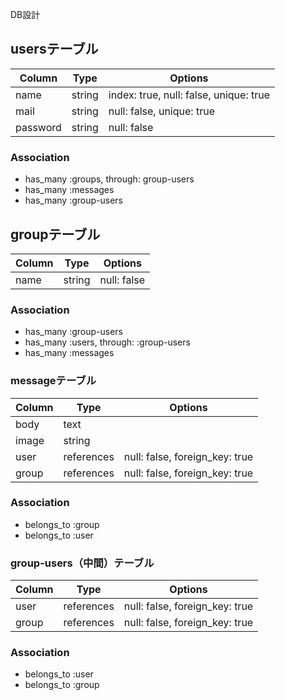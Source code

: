 DB設計

## usersテーブル

|Column|Type|Options|
|------|----|-------|
|name|string|index: true, null: false, unique: true|
|mail|string|null: false, unique: true|
|password|string|null: false|

### Association
- has_many :groups, through: group-users
- has_many :messages
- has_many :group-users

## groupテーブル

|Column|Type|Options|
|------|----|-------|
|name|string|null: false|

### Association
- has_many :group-users
- has_many :users, through: :group-users
- has_many :messages

### messageテーブル
Column|Type|Options|
|------|----|-------|
|body|text|
|image|string|
|user|references|null: false, foreign_key: true|
|group|references|null: false, foreign_key: true|

### Association
- belongs_to :group
- belongs_to :user

### group-users（中間）テーブル
Column|Type|Options|
|------|----|-------|
|user|references|null: false, foreign_key: true|
|group|references|null: false, foreign_key: true|

### Association
- belongs_to :user
- belongs_to :group